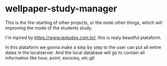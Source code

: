 # wellpaper-study-manager
This is the fire-starting of other projects, or the node other things, which will improving the mode of the students study.

I'm inpired by https://www.iestudos.com.br/, this is realy beautful plataform.

In this plataform we gonna make a step by step to the user can put all entire datas in the localserver. And the local database will go to contain all information like hour, point, excicies, etc.git 